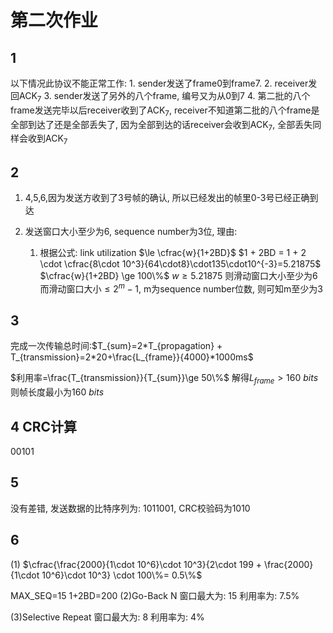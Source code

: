 # 第二次作业

## 1

以下情况此协议不能正常工作:
    1. sender发送了frame0到frame7.
    2. receiver发回ACK$_7$
    3. sender发送了另外的八个frame, 编号又为从0到7
    4. 第二批的八个frame发送完毕以后receiver收到了ACK$_7$, receiver不知道第二批的八个frame是全部到达了还是全部丢失了, 因为全部到达的话receiver会收到ACK$_7$, 全部丢失同样会收到ACK$_7$

## 2

1. 4,5,6,因为发送方收到了3号帧的确认, 所以已经发出的帧里0-3号已经正确到达

2. 发送窗口大小至少为6, sequence number为3位, 理由:
   1. 根据公式:
        link utilization $\le \cfrac{w}{1+2BD}$
        $1 + 2BD = 1 + 2 \cdot \cfrac{8\cdot 10^3}{64\cdot8}\cdot135\cdot10^{-3}=5.21875$ 
        $\cfrac{w}{1+2BD} \ge 100\%$
        $w \ge 5.21875$
        则滑动窗口大小至少为6
        而滑动窗口大小$\le 2^m - 1$, m为sequence number位数, 则可知m至少为3

## 3

完成一次传输总时间:$T_{sum}=2*T_{propagation} + T_{transmission}=2*20+\frac{L_{frame}}{4000}*1000ms$

$利用率=\frac{T_{transmission}}{T_{sum}}\ge 50\%$
解得$L_{frame}\gt 160\ bits$
则帧长度最小为$160\ bits$

## 4 CRC计算

00101

## 5

没有差错, 发送数据的比特序列为: 1011001, CRC校验码为1010

## 6

(1) $\cfrac{\frac{2000}{1\cdot 10^6}\cdot 10^3}{2\cdot 199 + \frac{2000}{1\cdot 10^6}\cdot 10^3} \cdot 100\%= 0.5\%$

MAX_SEQ=15
1+2BD=200
(2)Go-Back N
窗口最大为: 15
利用率为: $7.5\%$

(3)Selective Repeat
窗口最大为: 8
利用率为:  $4\%$